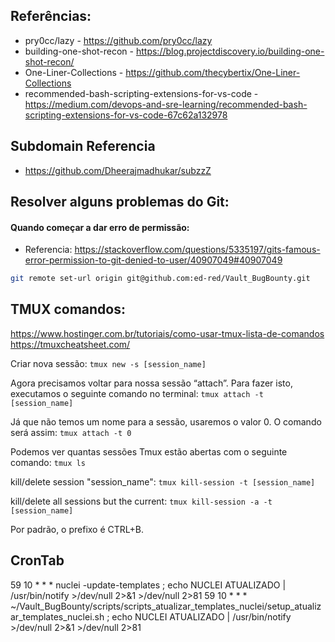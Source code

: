 ## Referências:
- pry0cc/lazy - https://github.com/pry0cc/lazy
- building-one-shot-recon - https://blog.projectdiscovery.io/building-one-shot-recon/
- One-Liner-Collections - https://github.com/thecybertix/One-Liner-Collections
- recommended-bash-scripting-extensions-for-vs-code - https://medium.com/devops-and-sre-learning/recommended-bash-scripting-extensions-for-vs-code-67c62a132978

## Subdomain Referencia
- https://github.com/Dheerajmadhukar/subzzZ

## Resolver alguns problemas do Git:
#### Quando começar a dar erro de permissão:
- Referencia:
    https://stackoverflow.com/questions/5335197/gits-famous-error-permission-to-git-denied-to-user/40907049#40907049
```bash
git remote set-url origin git@github.com:ed-red/Vault_BugBounty.git
```

## TMUX comandos:
https://www.hostinger.com.br/tutoriais/como-usar-tmux-lista-de-comandos
https://tmuxcheatsheet.com/

Criar nova sessão:
`tmux new -s [session_name]`

Agora precisamos voltar para nossa sessão “attach”. Para fazer isto, executamos o seguinte comando no terminal:
`tmux attach -t [session_name]`

Já que não temos um nome para a sessão, usaremos o valor 0. O comando será assim:
`tmux attach -t 0`

Podemos ver quantas sessões Tmux estão abertas com o seguinte comando:
`tmux ls`

kill/delete session "session_name":
`tmux kill-session -t [session_name]`

kill/delete all sessions but the current:
`tmux kill-session -a -t [session_name]`

Por padrão, o prefixo é CTRL+B.


## CronTab
59 10 * * * nuclei -update-templates ; echo NUCLEI ATUALIZADO | /usr/bin/notify >/dev/null 2>&1 >/dev/null 2>81
59 10 * * * ~/Vault_BugBounty/scripts/scripts_atualizar_templates_nuclei/setup_atualizar_templates_nuclei.sh ; echo NUCLEI ATUALIZADO | /usr/bin/notify >/dev/null 2>&1 >/dev/null 2>81
